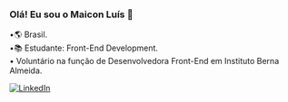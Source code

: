 ### Olá! Eu sou o Maicon Luís 👋
•🌎 Brasil.<br>
•📚 Estudante: Front-End Development.<br>
• Voluntário na função de Desenvolvedora Front-End em Instituto Berna Almeida.

[![LinkedIn](https://img.shields.io/badge/LinkedIn-0077B5?style=for-the-badge&logo=linkedin&logoColor=white)](https://www.linkedin.com/in/maicon-luis-b63670271/)
